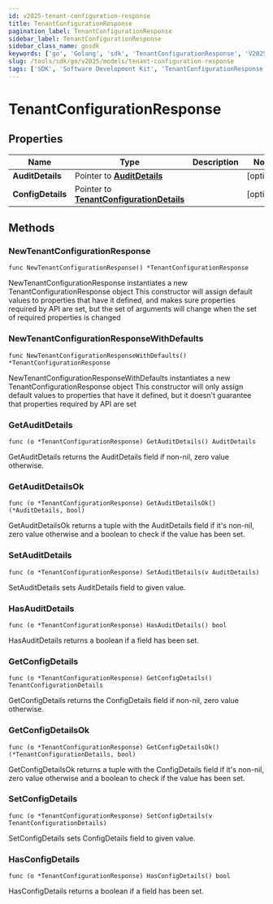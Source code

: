 ```yaml
---
id: v2025-tenant-configuration-response
title: TenantConfigurationResponse
pagination_label: TenantConfigurationResponse
sidebar_label: TenantConfigurationResponse
sidebar_class_name: gosdk
keywords: ['go', 'Golang', 'sdk', 'TenantConfigurationResponse', 'V2025TenantConfigurationResponse'] 
slug: /tools/sdk/go/v2025/models/tenant-configuration-response
tags: ['SDK', 'Software Development Kit', 'TenantConfigurationResponse', 'V2025TenantConfigurationResponse']
---
```


# TenantConfigurationResponse

## Properties

Name | Type | Description | Notes
------------ | ------------- | ------------- | -------------
**AuditDetails** | Pointer to [**AuditDetails**](audit-details) |  | [optional] 
**ConfigDetails** | Pointer to [**TenantConfigurationDetails**](tenant-configuration-details) |  | [optional] 

## Methods

### NewTenantConfigurationResponse

`func NewTenantConfigurationResponse() *TenantConfigurationResponse`

NewTenantConfigurationResponse instantiates a new TenantConfigurationResponse object
This constructor will assign default values to properties that have it defined,
and makes sure properties required by API are set, but the set of arguments
will change when the set of required properties is changed

### NewTenantConfigurationResponseWithDefaults

`func NewTenantConfigurationResponseWithDefaults() *TenantConfigurationResponse`

NewTenantConfigurationResponseWithDefaults instantiates a new TenantConfigurationResponse object
This constructor will only assign default values to properties that have it defined,
but it doesn't guarantee that properties required by API are set

### GetAuditDetails

`func (o *TenantConfigurationResponse) GetAuditDetails() AuditDetails`

GetAuditDetails returns the AuditDetails field if non-nil, zero value otherwise.

### GetAuditDetailsOk

`func (o *TenantConfigurationResponse) GetAuditDetailsOk() (*AuditDetails, bool)`

GetAuditDetailsOk returns a tuple with the AuditDetails field if it's non-nil, zero value otherwise
and a boolean to check if the value has been set.

### SetAuditDetails

`func (o *TenantConfigurationResponse) SetAuditDetails(v AuditDetails)`

SetAuditDetails sets AuditDetails field to given value.

### HasAuditDetails

`func (o *TenantConfigurationResponse) HasAuditDetails() bool`

HasAuditDetails returns a boolean if a field has been set.

### GetConfigDetails

`func (o *TenantConfigurationResponse) GetConfigDetails() TenantConfigurationDetails`

GetConfigDetails returns the ConfigDetails field if non-nil, zero value otherwise.

### GetConfigDetailsOk

`func (o *TenantConfigurationResponse) GetConfigDetailsOk() (*TenantConfigurationDetails, bool)`

GetConfigDetailsOk returns a tuple with the ConfigDetails field if it's non-nil, zero value otherwise
and a boolean to check if the value has been set.

### SetConfigDetails

`func (o *TenantConfigurationResponse) SetConfigDetails(v TenantConfigurationDetails)`

SetConfigDetails sets ConfigDetails field to given value.

### HasConfigDetails

`func (o *TenantConfigurationResponse) HasConfigDetails() bool`

HasConfigDetails returns a boolean if a field has been set.


